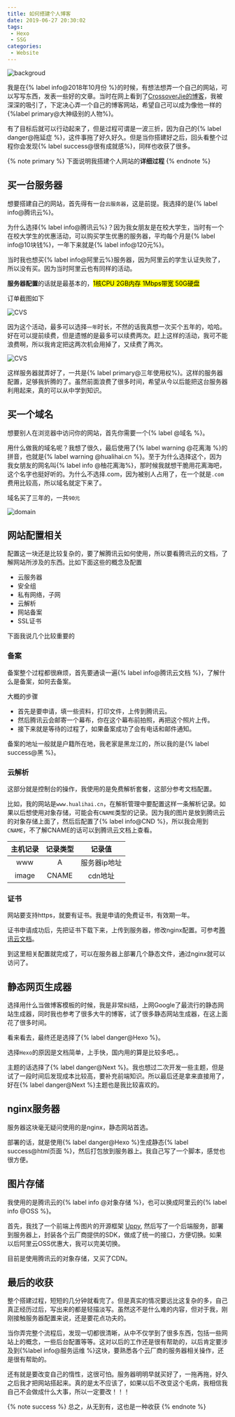 ```yaml
---
title: 如何搭建个人博客
date: 2019-06-27 20:30:02
tags:
 - Hexo
 - SSG
categories:
 - Website
---
```


![backgroud](https://image.hualihai.cn/blog/bfbb453efb094bfd9ee628496c6bcbc7)

我是在{% label info@2018年10月份 %}的时候，有想法想弄一个自己的网站，可以写写东西，发表一些好的文章。当时在网上看到了[CrossoverJie的博客](https://crossoverjie.top)，我被深深的吸引了，下定决心弄一个自己的博客网站，希望自己可以成为像他一样的{%label primary@大神级别的人物%}。

有了目标后就可以行动起来了，但是过程可谓是一波三折，因为自己的{% label danger@拖延症 %}，这件事拖了好久好久。但是当你搭建好之后，回头看整个过程你会发现{% label success@很有成就感%}，同样也收获了很多。

{% note primary %}
下面说明我搭建个人网站的**详细过程**
{% endnote %}

## 买一台服务器
想要搭建自己的网站，首先得有一台`云服务器`，这是前提。我选择的是{% label info@腾讯云%}。

为什么选择{% label info@腾讯云%}？因为我女朋友是在校大学生，当时有一个在校大学生的优惠活动，可以购买学生优惠的服务器，平均每个月是{% label info@10块钱%}，一年下来就是{% label info@120元%}。

当时我也想买{% label info@阿里云%}服务器，因为阿里云的学生认证失败了，所以没有买。因为当时阿里云也有同样的活动。

**服务器配置**的话就是最基本的，<mark>1核CPU 2GB内存 1Mbps带宽 50G硬盘</mark>

订单截图如下

![CVS](https://image.hualihai.cn/blog/ae86acfc34da4243b8fb1e06572d0be8)

因为这个活动，最多可以选择`一年`时长，不然的话我真想一次买个五年的，哈哈。好在可以提前续费，但是遗憾的是最多可以续费两次。赶上这样的活动，我可不能浪费啊，所以我肯定把这两次机会用掉了，又续费了两次。

![CVS](https://image.hualihai.cn/blog/11ba646f14ba4f67bd68aff0dfebe588)

这样服务器就弄好了，一共是{% label primary@三年使用权%}。这样的服务器配置，足够我折腾的了。虽然前面浪费了很多时间，希望从今以后能把这台服务器利用起来，真的可以从中学到知识。

## 买一个域名

想要别人在浏览器中访问你的网站，首先你需要一个{% label @域名 %}。

用什么做我的域名呢？我想了很久，最后使用了{% label warning @花离海 %}的拼音，也就是{% label warning @hualihai.cn %}。至于为什么选择这个，因为我女朋友的网名叫{% label info @柚花离海%}，那时候我就想干脆用花离海吧，这个名字也挺好听的。为什么不选择.com，因为被别人占用了，在一个就是`.com`费用比较高，所以域名就定下来了。

域名买了三年的，一共`90元`

![domain](https://image.hualihai.cn/blog/ac70576570aa44f2a6596a84ea786751)

<!-- more -->

## 网站配置相关

配置这一块还是比较复杂的，要了解腾讯云如何使用，所以要看腾讯云的文档，了解网站所涉及的东西。比如下面这些的概念及配置

- 云服务器
- 安全组
- 私有网络，子网
- 云解析
- 网站备案
- SSL证书

下面我说几个比较重要的

### 备案

备案整个过程都很麻烦，首先要通读一遍{% label info@腾讯云文档 %}，了解什么是备案，如何去备案。

大概的步骤

- 首先是要申请，填一些资料，打印文件，上传到腾讯云。
- 然后腾讯云会邮寄一个幕布，你在这个幕布前拍照，再把这个照片上传。
- 接下来就是等待的过程了，如果备案成功了会有电话和邮件通知。

备案的地址一般就是户籍所在地，我老家是黑龙江的，所以我的是{% label success@黑 %}。

### 云解析

这部分就是控制台的操作，我使用的是免费解析套餐，这部分参考文档配置。

比如，我的网站是`www.hualihai.cn`，在解析管理中要配置这样一条解析记录。如果以后想使用对象存储，可能会有`CNAME`类型的记录。因为我的图片是放到腾讯云的对象存储上面了，然后后配置了{% label info@CND %}，所以我会用到`CNAME`，不了解CNAME的话可以到腾讯云文档上查看。

| 主机记录 | 记录类型 | 记录值 |
| :------:| :-----: | :-------: |
| www | A | 服务器ip地址 |
| image | CNAME | cdn地址 |

### 证书

网站要支持https，就要有证书。我是申请的免费证书，有效期一年。

证书申请成功后，先把证书下载下来，上传到服务器，修改nginx配置。可参考[腾讯云文档](https://cloud.tencent.com/document/product/400/35244)。

到这里相关配置就完成了，可以在服务器上部署几个静态文件，通过nginx就可以访问了。

## 静态网页生成器

选择用什么当做博客模板的时候，我是非常纠结，上网Google了最流行的静态网站生成器，同时我也参考了很多大牛的博客，试了很多静态网站生成器，在这上面花了很多时间。

看来看去，最终还是选择了{% label danger@Hexo %}。

选择`Hexo`的原因是文档简单，上手快，国内用的算是比较多吧。。

主题的话选择了{% label danger@Next %}。我也想过二次开发一些主题，但是试了一段时间后发现成本比较高，要补充前端知识。所以最后还是拿来直接用了，好在{% label danger@Next %}主题也是我比较喜欢的。

## nginx服务器

服务器这块毫无疑问使用的是nginx，静态网站首选。

部署的话，就是使用{% label danger@Hexo %}生成静态{% label success@html页面 %}，然后打包放到服务器上。我自己写了一个脚本，感觉也很方便。

## 图片存储

我使用的是腾讯云的{% label info @对象存储 %}，也可以换成阿里云的{% label info @OSS %}。

首先，我找了一个前端上传图片的开源框架 [Uppy](https://uppy.io/), 然后写了一个后端服务，部署到服务器上，封装各个云厂商提供的SDK，做成了统一的接口，方便切换。如果以后阿里云OSS优惠大，我可以完美切换。

目前是使用腾讯云的对象存储，又买了CDN。

## 最后的收获

整个搭建过程，短短的几分钟就看完了。但是真实的情况要远比这复杂的多，自己真正经历过后，写出来的都是轻描淡写。虽然这不是什么难的内容，但对于我，刚刚接触服务器配置来说，还是要花点功夫的。

当你弄完整个流程后，发现一切都很清晰，从中不仅学到了很多东西，包括一些网站上的概念，一些后台配置等等。这对以后的工作还是很有帮助的，以后肯定要涉及到{%label info@服务运维 %}这块，要熟悉各个云厂商的服务器相关操作，还是很有帮助的。

还有就是要改变自己的惰性，这很可怕。服务器明明早就买好了，一拖再拖，好久之后我才把网站搭起来。真的是太不应该了，如果以后不改变这个毛病，我相信我自己不会做成什么大事，所以一定要改！！！

{% note success %}
总之，从无到有，这也是一种收获
{% endnote %}
